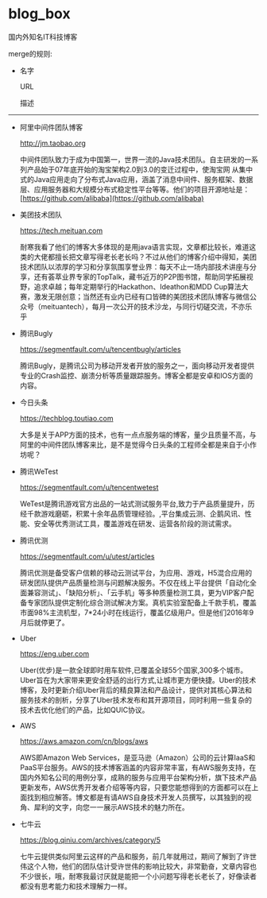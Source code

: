 # blog_box
国内外知名IT科技博客

merge的规则:

 * 名字

   URL

   描述

---

 * 阿里中间件团队博客

   http://jm.taobao.org

   中间件团队致力于成为中国第一，世界一流的Java技术团队。自主研发的一系列产品始于07年底开始的淘宝架构2.0到3.0的变迁过程中，使淘宝网 从集中式的Java应用走向了分布式Java应用，涵盖了消息中间件、服务框架、数据层、应用服务器和大规模分布式稳定性平台等等。他们的项目开源地址是：[https://github.com/alibaba](https://github.com/alibaba)

 * 美团技术团队

   https://tech.meituan.com

   耐寒我看了他们的博客大多体现的是用java语言实现，文章都比较长，难道这类的大佬都擅长把文章写得老长老长吗？不过从他们的博客介绍中得知，美团技术团队以浓厚的学习和分享氛围享誉业界：每天不止一场内部技术讲座与分享，还有荟萃业界专家的TopTalk，藏书近万的P2P图书馆，帮助同学拓展视野，追求卓越；每年定期举行的Hackathon、Ideathon和MDD Cup算法大赛，激发无限创意；当然还有业内已经有口皆碑的美团技术团队博客与微信公众号（meituantech），每月一次公开的技术沙龙，与同行切磋交流，不亦乐乎

 * 腾讯Bugly
   
   https://segmentfault.com/u/tencentbugly/articles

   腾讯Bugly，是腾讯公司为移动开发者开放的服务之一，面向移动开发者提供专业的Crash监控、崩溃分析等质量跟踪服务。博客全都是安卓和IOS方面的内容。

 * 今日头条

   https://techblog.toutiao.com

   大多是关于APP方面的技术，也有一点点服务端的博客，量少且质量不高，与阿里的中间件团队博客来比，是不是觉得今日头条的工程师全都是来自于小作坊呢？

 * 腾讯WeTest

   https://segmentfault.com/u/tencentwetest

   WeTest是腾讯游戏官方出品的一站式测试服务平台,致力于产品质量提升，历经千款游戏磨砺，积累十余年品质管理经验。,平台集成云测、企鹅风讯、性能、安全等优秀测试工具，覆盖游戏在研发、运营各阶段的测试需求。

 * 腾讯优测

   https://segmentfault.com/u/utest/articles

   腾讯优测是备受客户信赖的移动云测试平台，为应用、游戏，H5混合应用的研发团队提供产品质量检测与问题解决服务。不仅在线上平台提供「自动化全面兼容测试」、「缺陷分析」、「云手机」等多种质量检测工具，更为VIP客户配备专家团队提供定制化综合测试解决方案。真机实验室配备上千款手机，覆盖市面98%主流机型，7*24小时在线运行，覆盖亿级用户。但是他们2016年9月后就停更了。

 * Uber

   https://eng.uber.com

   Uber(优步)是一款全球即时用车软件,已覆盖全球55个国家,300多个城市。Uber旨在为大家带来更安全舒适的出行方式,让城市更方便快捷。Uber的技术博客，及时更新介绍Uber背后的精良算法和产品设计，提供对其核心算法和服务技术的剖析，分享了Uber技术发布和其开源项目，同时利用一些复杂的技术去优化他们的产品，比如QUIC协议。


 * AWS

   https://aws.amazon.com/cn/blogs/aws

   AWS即Amazon Web Services，是亚马逊（Amazon）公司的云计算IaaS和PaaS平台服务。AWS的技术博客涵盖的内容非常丰富，有AWS服务支持，在国内外知名公司的用例分享，成熟的服务与应用平台架构分析，旗下技术产品更新发布，AWS优秀开发者介绍等等内容，只要您能想得到的方面都可以在上面找到相应解答。博文都是有请AWS自身技术开发人员撰写，以其独到的视角、犀利的文字，向您一一展示AWS技术的魅力所在。

 * 七牛云

   https://blog.qiniu.com/archives/category/5

   七牛云提供类似阿里云这样的产品和服务，前几年就用过，期间了解到了许世伟这个人物，他们的团队估计受许世伟的影响比较大，非常勤奋，文章内容也不少很长，哦，耐寒我最讨厌就是能把一个小问题写得老长老长了，好像读者都没有思考能力和技术理解力一样。 




